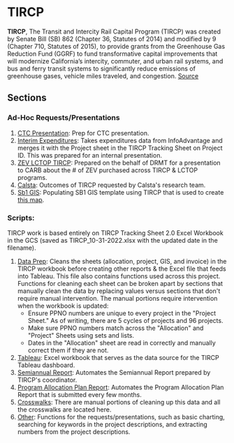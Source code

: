 # TIRCP 
**TIRCP**, The Transit and Intercity Rail Capital Program (TIRCP) was created by Senate Bill (SB) 862 (Chapter 36, Statutes of 2014) and modified by 9 (Chapter 710, Statutes of 2015), to provide grants from the Greenhouse Gas Reduction Fund (GGRF) to fund transformative capital improvements that will modernize California’s intercity, commuter, and urban rail systems, and bus and ferry transit systems to significantly reduce emissions of greenhouse gases, vehicle miles traveled, and congestion. [Source](https://dot.ca.gov/programs/rail-and-mass-transportation/transit-and-intercity-rail-capital-program)

## Sections
### Ad-Hoc Requests/Presentations 
1. [CTC Presentation](./requests/Interim_Expenditures_Solution.ipynb): Prep for CTC presentation.
2. [Interim Expenditures](./requests/Interim_Expenditures_Solution.ipynb): Takes expenditures data from InfoAdvantage and merges it with the Project sheet in the TIRCP Tracking Sheet on Project ID. This was prepared for an internal presentation.
3. [ZEV LCTOP TIRCP](./request_zev_lctop_tircp.ipynb): Prepared on the behalf of DRMT for a presentation to CARB about the # of ZEV purchased across TIRCP & LCTOP programs.
4. [Calsta](./request_calsta_tircp_outcomes.ipynb): Outcomes of TIRCP requested by Calsta's research team. 
5. [Sb1 GIS](./request_sb1_gis_template.ipynb): Populating SB1 GIS template using TIRCP that is used to create [this map](http://rebuildingca.ca.gov/map/). 

###  Scripts:
TIRCP work is based entirely on TIRCP Tracking Sheet 2.0 Excel Workbook in the GCS (saved as TIRCP_10-31-2022.xlsx with the updated date in the filename). 
1. [Data Prep](./A1_data_prep.py): Cleans the sheets (allocation, project, GIS, and invoice) in the TIRCP workbook before creating other reports & the Excel file that feeds into Tableau. This file also contains functions used across this project. Functions for cleaning each sheet can be broken apart by sections that manually clean the data by replacing values versus sections that don't require manual intervention. The manual portions require intervention when the workbook is updated: 
    * Ensure PPNO numbers are unique to every project in the "Project Sheet." As of writing, there are 5 cycles of projects and 96 projects. 
    * Make sure PPNO numbers match across the "Allocation" and "Project" Sheets using sets and lists.  
    * Dates in the "Allocation" sheet are read in correctly and manually correct them if they are not. 
2. [Tableau](./A2_tableau.py): Excel workbook that serves as the data source for the TIRCP Tableau dashboard. 
3. [Semiannual Report](./A3_semiannual_report.py): Automates the Semiannual Report prepared by TIRCP's coordinator. 
4. [Program Allocation Plan Report](./A4_program_allocation_plan.py): Automates the Program Allocation Plan Report that is submitted every few months.
5. [Crosswalks](./A5_crosswalks.py): There are manual portions of cleaning up this data and all the crosswalks are located here. 
6. [Other](./A6_other.py): Functions for the requests/presentations, such as basic charting, searching for keywords in the project descriptions, and extracting numbers from the project descriptions.  

